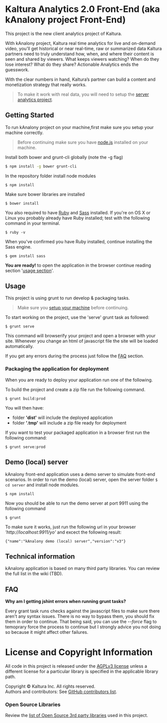 # Kaltura Analytics 2.0 Front-End (aka kAnalony project Front-End) 
This project is the new client analytics project of Kaltura. 

With kAnalony project, Kaltura real time analytics for live and on-demand video, you'll get historical or near real-time, raw or summarized data Kaltura partners need to truly understand how, when, and where their content is seen and shared by viewers. What keeps viewers watching? When do they lose interest? What do they share? Actionable Analytics ends the guesswork. 

With the clear numbers in hand, Kaltura’s partner can build a content and monetization strategy that really works.

> To make it work with real data, you will need to setup the [server analytics project](https://github.com/kaltura/kanalony).  

## Getting Started

To run kAnalony project on your machine,first make sure you setup your machine correctly.

> Before continuing make sure you have [node.js](https://nodejs.org/en/) installed on your machine.

Install both bower and grunt-cli globally (note the -g flag)

```bash
$ npm install -g bower grunt-cli 
```

In the repository folder install node modules
```
$ npm install 
```

Make sure bower libraries are installed
```
$ bower install
```

You also required to have [Ruby](https://www.ruby-lang.org/en/downloads/) and [Sass](http://sass-lang.com/install) installed. If you're on OS X or Linux you probably already have Ruby installed; test with the following command in your terminal. 

```
$ ruby -v
```
 
When you've confirmed you have Ruby installed, continue installing the Sass engine.

 ``` 
 $ gem install sass
 ```


**You are ready!** to open the application in the browser continue reading section '[usage section](##usage)'.

## Usage
This project is using grunt to run develop & packaging tasks.
 
 > Make sure you [setup your machine](##getting-started) before continuing.

To start working on the project, use the 'serve' grunt task as followed:

```
$ grunt serve
```

This command will browserify your project and open a browser with your site. Whenever you change an html of javascript file the site will be loaded automatically.

If you get any errors during the process just follow the [FAQ](##faq) section.

### Packaging the application for deployment
When you are ready to deploy your application run one of the following.

To build the project and create a zip file run the following command.

```
$ grunt build:prod 
```
You will then have:

- folder **'dist'** will include the deployed application
- folder **'.tmp'** will include a zip file ready for deployment

If you want to test your packaged application in a browser first run the following command:

```
$ grunt serve:prod
```


## Demo (local) server
kAnalony front-end application uses a demo server to simulate front-end scenarios. In order to run the demo (local) server, open the server folder ```$ cd server``` and install node modules.

```
$ npm install
```

Now you should be able to run the demo server at port 9911 using the following command

```
$ grunt
```

To make sure it works, just run the following url in your browser *'http://localhost:9911/yo'* and excect the following result:

```
{"name":"kAnalony demo (local) server","version":"v3"}
```



## Technical information
kAnalony application is based on many third party libraries. You can review the full list in the wiki (TBD). 

## FAQ

**Why am I getting jshint errors when running grunt tasks?**

Every grant task runs checks against the javascript files to make sure there aren't any syntax issues. 
There is no way to bypass them, you should fix them in order to continue. 
That being said, you can use the _--force_ flag to temoprary force the process to continue but I strongly advice you not doing so because it might affect other failures.



# License and Copyright Information
All code in this project is released under the [AGPLv3 license](http://www.gnu.org/licenses/agpl-3.0.html) unless a different license for a particular library is specified in the applicable library path.   

Copyright © Kaltura Inc. All rights reserved.   
Authors and contributors: See [GitHub contributors list](https://github.com/kaltura/kanalony-front-end/graphs/contributors).  

### Open Source Libraries
Review the [list of Open Source 3rd party libraries](open-source-libraries.md) used in this project.
